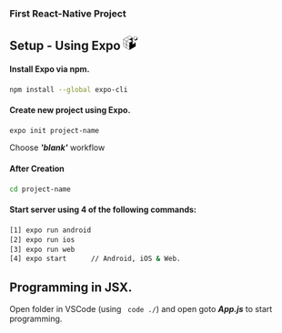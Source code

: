 ### First React-Native Project

## Setup - Using Expo <img src="./assets/favicon.png" width=25px>
#### Install Expo via npm.
```bash
npm install --global expo-cli
```
#### Create new project using Expo.
```bash
expo init project-name
```
Choose ***'blank'*** workflow
#### After Creation
```bash
cd project-name
```
#### Start server using 4 of the following commands:
```bash
[1] expo run android
[2] expo run ios
[3] expo run web
[4] expo start      // Android, iOS & Web.
```

## Programming in JSX.

Open folder in VSCode (using ``` code ./```) and open goto ***App.js*** to start programming.
